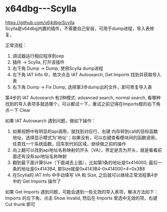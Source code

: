 # x64dbg---Scylla

https://github.com/x64dbg/Scylla  
Scylla是x64dbg内置的插件，不需要自己安装，可用于dump进程，导入表修复。  

正常流程：  
1. 调试器运行相应程序到oep
2. 插件 -> Scylla, 打开该插件
3. 右下角 Dump -> Dump, 使用Scylla dump进程
4. 左下角 IAT Info 中，依次点击 IAT Autosearch, Get Imports 找到并获取导入表
5. 右下角 Dump -> Fix Dump, 选择第3步dump出的文件，即可修复导入表

第4步的 IAT Autosearch 有2种模式: advanced search, normal search, 看哪种找到的导入表项多就选哪个，可以都试一下，重试之前记得在Imports框的右下角点一下 Clear  

如果 IAT Autosearch 遇到问题，做如下操作：  
1. 如果视野中有明显的api调用，就找到对应行，右键 内存转到call的目标函数地址，选择显示模式为'地址'；如果没有，可以右键查看模块间的函数调用，任意找一个系统函数，回车到代码区域，继续做之前的操作
2. 向上翻可以找到api地址名称映射的开头（VA），界定是否为开头，就是看看前面还有没有api地址名称映射
3. 翻到最下面计算Size（下面减去上面），比如第1条的地址是0x414000, 最后一条的地址是0x4143B4, 那Size就是0x4143B4-0x414000+4=0x3B8
4. 在Scylla的 IAT Info 中手动填写 VA 和 Size, 之后就可以继续正常流程第4步中的 Get Imports 操作了

如果 Get Imports 遇到问题，可能会遇到一些无效的导入表项，解决方法如下：  
Imports 的左下角，点击 Show Invalid, 然后在 Imports 里选中无效的项，右键 Cut thunk 即可  
